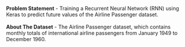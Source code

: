 <b>Problem Statement</b> - Training a Recurrent Neural Network (RNN) using Keras to predict future values of the Airline Passenger dataset. 
<br>
<br>
<b>About The Dataset</b> -  The Airline Passenger dataset, which contains monthly totals of international airline passengers from January 1949 to December 1960.
